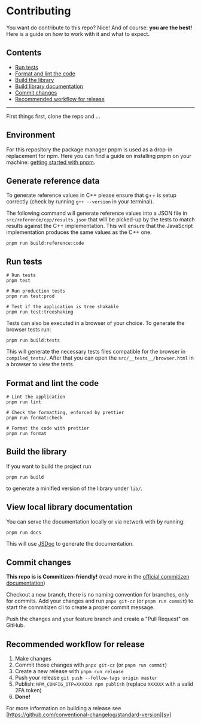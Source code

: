# Contributing

You want do contribute to this repo? Nice! And of course: **you are the best!** Here is a guide on how to work with it and what to expect.

## Contents

- [Run tests](#run-tests)
- [Format and lint the code](#format-and-lint-the-code)
- [Build the library](#build-the-library)
- [Build library documentation](#build-library-documentation)
- [Commit changes](#commit-changes)
- [Recommended workflow for release](#recommended-workflow-for-release)

---

First things first, clone the repo and ...

## Environment

For this repository the package manager pnpm is used as a drop-in replacement for npm. Here you can find a guide on installing pnpm on your machine: [getting started with pnpm](pnurl).

## Generate reference data

To generate reference values in C++ please ensure that g++ is setup correctly (check by running `g++ --version` in your terminal).

The following command will generate reference values into a JSON file in `src/reference/cpp/results.json` that will be picked-up by the tests to match results against the C++ implementation. This will ensure that the JavaScript implementation produces the same values as the C++ one.

```shell script
pnpm run build:reference:code
```

## Run tests

```shell script
# Run tests
pnpm test

# Run production tests
pnpm run test:prod

# Test if the application is tree shakable
pnpm run test:treeshaking
```

Tests can also be executed in a browser of your choice. To generate the browser tests run:

```shell script
pnpm run build:tests
```

This will generate the necessary tests files compatible for the browser in `compiled_tests/`. After that you can open the `src/__tests__/browser.html` in a browser to view the tests.

## Format and lint the code

```shell script
# Lint the application
pnpm run lint

# Check the formatting, enforced by prettier
pnpm run format:check

# Format the code with prettier
pnpm run format
```

## Build the library

If you want to build the project run

```shell script
pnpm run build
```

to generate a minified version of the library under `lib/`.

## View local library documentation

You can serve the documentation locally or via network with by running:

```shell script
pnpm run docs
```

This will use [JSDoc][jsdoc] to generate the documentation.

## Commit changes

**This repo is is Commitizen-friendly!** (read more in the [official commitizen documentation][czcli])

Checkout a new branch, there is no naming convention for branches, only for commits. Add your changes and run `pnpx git-cz` (or `pnpm run commit`) to start the commitizen cli to create a proper commit message.

Push the changes and your feature branch and create a "Pull Request" on GitHub.

## Recommended workflow for release

1.  Make changes
2.  Commit those changes with `pnpx git-cz` (or `pnpm run commit`)
3.  Create a new release with `pnpm run release`
4.  Push your release `git push --follow-tags origin master`
5.  Publish: `NPM_CONFIG_OTP=XXXXXX npm publish` (replace `XXXXXX` with a valid 2FA token)
6.  **Done!**

For more information on building a release see [https://github.com/conventional-changelog/standard-version][sv]

[czcli]: http://commitizen.github.io/cz-cli/
[sv]: https://github.com/conventional-changelog/standard-version
[karma]: https://karma-runner.github.io/1.0/index.html
[pnurl]: https://pnpm.js.org/docs/en/installation.html
[jsdoc]: https://jsdoc.app/
